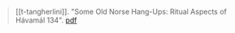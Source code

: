 > [[t-tangherlini]]. "Some Old Norse Hang-Ups: Ritual Aspects of Hávamál 134". [pdf](a/t-tangherliniUNKNOWN.pdf)